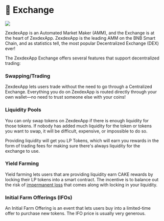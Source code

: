 # 🔄 Exchange

![](../../.gitbook/images/pancakeswap-exchange-header.png)

ZexdexApp is an Automated Market Maker (AMM), and the Exchange is at the heart of ZexdexApp. ZexdexApp is the leading AMM on the BNB Smart Chain, and as statistics tell, the most popular Decentralized Exchange (DEX) ever!

The ZexdexApp Exchange offers several features that support decentralized trading:

### Swapping/Trading

ZexdexApp lets users trade without the need to go through a Centralized Exchange. Everything you do on ZexdexApp is routed directly through your own wallet—no need to trust someone else with your coins!

### Liquidity Pools

You can only swap tokens on ZexdexApp if there is enough liquidity for those tokens. If nobody has added much liquidity for the token or tokens you want to swap, it will be difficult, expensive, or impossible to do so.

Providing liquidity will get you LP Tokens, which will earn you rewards in the form of trading fees for making sure there's always liquidity for the exchange to use.

### Yield Farming

Yield farming lets users that are providing liquidity earn CAKE rewards by locking their LP tokens into a smart contract. The incentive is to balance out the risk of [impermanent loss](https://academy.binance.com/en/articles/impermanent-loss-explained) that comes along with locking in your liquidity.

### Initial Farm Offerings (IFOs)

An Initial Farm Offering is an event that lets users buy into a limited-time offer to purchase new tokens. The IFO price is usually very generous.
